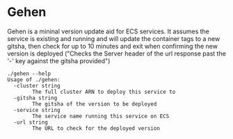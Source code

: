 # Gehen
Gehen is a mininal version update aid for ECS services. It assumes the service is existing and running and will update the container tags to a new gitsha, then check for up to 10 minutes and exit when confirming the new version is deployed ("Checks the Server header of the url response past the '-' key against the gitsha provided")


```
./gehen --help
Usage of ./gehen:
  -cluster string
    	The full cluster ARN to deploy this service to
  -gitsha string
    	The gitsha of the version to be deployed
  -service string
    	The service name running this service on ECS
  -url string
    	The URL to check for the deployed version
```
